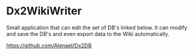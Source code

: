 # Dx2WikiWriter

Small application that can edit the set of DB's linked below. It can modify and save the DB's and even export data to the Wiki automatically.

https://github.com/Alenael/Dx2DB
